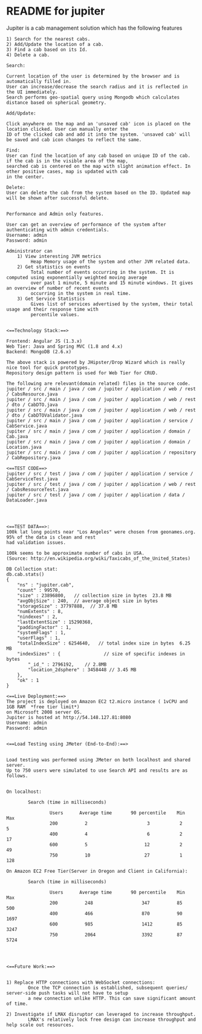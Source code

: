 README for jupiter
==========================



Jupiter is a cab management solution which has the following features

    1) Search for the nearest cabs.
    2) Add/Update the location of a cab.
    3) Find a cab based on its Id.
    4) Delete a cab.

    Search:

    Current location of the user is determined by the browser and is automatically filled in.
    User can increase/decrease the search radius and it is reflected in the UI immediately.
    Search performs geo-spatial query using Mongodb which calculates distance based on spherical geometry.

    Add/Update:

    Click anywhere on the map and an 'unsaved cab' icon is placed on the location clicked. User can manually enter the
    ID of the clicked cab and add it into the system. 'unsaved cab' will be saved and cab icon changes to reflect the same.

    Find:
    User can find the location of any cab based on unique ID of the cab. if the cab is in the visible area of the map,
    searched cab is centered on the map with slight animation effect. In other positive cases, map is updated with cab
    in the center.

    Delete:
    User can delete the cab from the system based on the ID. Updated map will be shown after successful delete.


    Performance and Admin only features.

    User can get an overview of performance of the system after authenticating with admin credentials.
    Username: admin
    Password: admin

    Administrator can
        1) View interesting JVM metrics
             Heap Memory usage of the system and other JVM related data.
        2) Get statistics on events
             Total number of events occurring in the system. It is computed using exponentially weighted moving average
             over past 1 minute, 5 minute and 15 minute windows. It gives an overview of number of recent events
             occurring in the system in real time.
        3) Get Service Statistics
             Gives list of services advertised by the system, their total usage and their response time with
             percentile values.


    <==Technology Stack:==>

    Frontend: Angular JS (1.3.x)
    Web Tier: Java and Spring MVC (1.8 and 4.x)
    Backend: MongoDB (2.6.x)

    The above stack is powered by JHipster/Drop Wizard which is really nice tool for quick prototypes.
    Repository design pattern is used for Web Tier for CRUD.

    The following are relevant(domain related) files in the source code.
    jupiter / src / main / java / com / jupiter / application / web / rest / CabsResource.java
    jupiter / src / main / java / com / jupiter / application / web / rest / dto / CabDTO.java
    jupiter / src / main / java / com / jupiter / application / web / rest / dto / CabDTOValidator.java
    jupiter / src / main / java / com / jupiter / application / service / CabService.java
    jupiter / src / main / java / com / jupiter / application / domain / Cab.java
    jupiter / src / main / java / com / jupiter / application / domain / Location.java
    jupiter / src / main / java / com / jupiter / application / repository / CabRepository.java

    <==TEST CODE==>
    jupiter / src / test / java / com / jupiter / application / service / CabServiceTest.java
    jupiter / src / test / java / com / jupiter / application / web / rest / CabsResourceTest.java
    jupiter / src / test / java / com / jupiter / application / data / DataLoader.java




    <==TEST DATA==>:
    100k lat long points near "Los Angeles" were chosen from geonames.org. 95% of the data is clean and rest
    had validation issues.

    100k seems to be approximate number of cabs in USA.
    (Source: http://en.wikipedia.org/wiki/Taxicabs_of_the_United_States)

    DB Collection stat:
    db.cab.stats()
    {
    	"ns" : "jupiter.cab",
    	"count" : 99570,
    	"size" : 23896800,   // collection size in bytes  23.8 MB
    	"avgObjSize" : 240,  // average object size in bytes
    	"storageSize" : 37797888,  // 37.8 MB
    	"numExtents" : 8,
    	"nindexes" : 2,
    	"lastExtentSize" : 15290368,
    	"paddingFactor" : 1,
    	"systemFlags" : 1,
    	"userFlags" : 1,
    	"totalIndexSize" : 6254640,   // total index size in bytes  6.25 MB
    	"indexSizes" : {                // size of specific indexes in bytes
    		"_id_" : 2796192,    // 2.8MB
    		"location_2dsphere" : 3458448 // 3.45 MB
    	},
    	"ok" : 1
    }

    <==Live Deployment:==>
    The project is deployed on Amazon EC2 t2.micro instance ( 1vCPU and 1GB RAM  *free tier limit*)
    on Microsoft 2008 server OS.
    Jupiter is hosted at http://54.148.127.81:8080
    Username: admin
    Password: admin


    <==Load Testing using JMeter (End-to-End):==>


    Load testing was performed using JMeter on both localhost and shared server.
    Up to 750 users were simulated to use Search API and results are as follows.


    On localhost:

            Search (time in milliseconds)

                    Users      Average time       90 percentile    Min    Max
                    200          2                      3           2       5
                    400          4                      6           2      17
                    600          5                     12           2      49
                    750          10                    27           1      128

    On Amazon EC2 Free Tier(Server in Oregon and Client in California):

            Search (time in milliseconds)

                    Users      Average time       90 percentile    Min    Max
                    200          248                  347          85       500
                    400          466                  870          90      1697
                    600          985                  1412         85      3247
                    750          2064                 3392         87      5724




    <==Future Work:==>


    1) Replace HTTP connections with WebSocket connections:
            Once the TCP connection is established, subsequent queries/ server-side push tasks will not have to setup
            a new connection unlike HTTP. This can save significant amount of time.

    2) Investigate if LMAX disruptor can leveraged to increase throughput.
            LMAX's relatively lock free design can increase throughput and help scale out resources.




